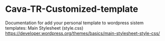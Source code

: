 # Cava-TR-Customized-template

Documentation for add your personal template to wordpress sistem templates:
Main Stylesheet (style.css)
https://developer.wordpress.org/themes/basics/main-stylesheet-style-css/
